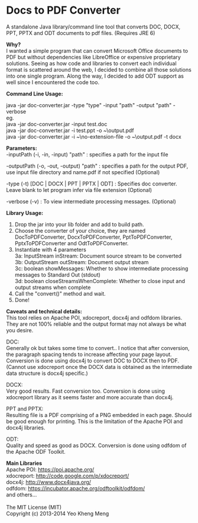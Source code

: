 Docs to PDF Converter
=====================

A standalone Java library/command line tool that converts DOC, DOCX, PPT, PPTX and ODT documents to pdf files. (Requires JRE 6)


<b>Why?</b><br>
I wanted a simple program that can convert Microsoft Office documents to PDF but without dependencies like LibreOffice or expensive proprietary solutions. Seeing as how code and libraries to convert each individual format is scattered around the web, I decided to combine all those solutions into one single program. Along the way, I decided to add ODT support as well since I encountered the code too. <br>

<b>Command Line Usage:</b>

java -jar doc-converter.jar -type "type" -input "path" -output "path" -verbose<br>
eg. <br>
java -jar doc-converter.jar -input test.doc<br>
java -jar doc-converter.jar -i test.ppt -o ~\output.pdf<br>
java -jar doc-converter.jar -i ~\no-extension-file -o ~\output.pdf -t docx<br>

<b>Parameters:</b><br>
-inputPath (-i, -in, -input) "path" : specifies a path for the input file<br>
 
-outputPath (-o, -out, -output) "path" : specifies a path for the output PDF, use input file directory and name.pdf if not specified (Optional)<br>

-type (-t) [DOC | DOCX | PPT | PPTX | ODT] : Specifies doc converter. Leave blank to let program infer via file  extension (Optional)<br>

-verbose (-v) : To view intermediate processing messages. (Optional)<br>

<b>Library Usage:</b><br>
1. Drop the jar into your lib folder and add to build path.<br>
2. Choose the converter of your choice, they are named DocToPDFConverter, DocxToPDFConverter, PptToPDFConverter, PptxToPDFConverter and OdtToPDFConverter.<br>
3. Instantiate with 4 parameters<br>
3a: InputStream inStream: Document source stream to be converted<br>
3b: OutputStream outStream: Document output stream<br>
3c: boolean showMessages: Whether to show intermediate processing messages to Standard Out (stdout)<br>
3d: boolean closeStreamsWhenComplete: Whether to close input and output streams when complete<br>
4. Call the "convert()" method and wait.<br>
5. Done!<br>


<b>Caveats and technical details:</b><br>
This tool relies on Apache POI, xdocreport, docx4j and odfdom libraries. They are not 100% reliable and the output format may not always be what you desire.<br>


DOC:<br>
Generally ok but takes some time to convert.. I notice that after conversion, the paragraph spacing tends to increase affecting your page layout. Conversion is done using docx4j to convert DOC to DOCX then to PDF.<br>(Cannot use xdocreport once the DOCX data is obtained as the intermediate data structure is docx4j specific.)<br>

DOCX:<br>
Very good results. Fast conversion too.  Conversion is done using xdocreport library as it seems faster and more accurate than docx4j.<br>

PPT and PPTX:<br>
Resulting file is a PDF comprising of a PNG embedded in each page. Should be good enough for printing. This is the limitation of the Apache POI and docx4j libraries.<br>

ODT:<br>
Quality and speed as good as DOCX. Conversion is done using odfdom of the Apache ODF Toolkit.<br>


<b>Main Libraries</b><br>
Apache POI:  https://poi.apache.org/<br>
xdocreport: http://code.google.com/p/xdocreport/<br>
docx4j: http://www.docx4java.org/<br>
odfdom: https://incubator.apache.org/odftoolkit/odfdom/<br>
and others...<br>
<br>
The MIT License (MIT)<br>
Copyright (c) 2013-2014 Yeo Kheng Meng<br>

